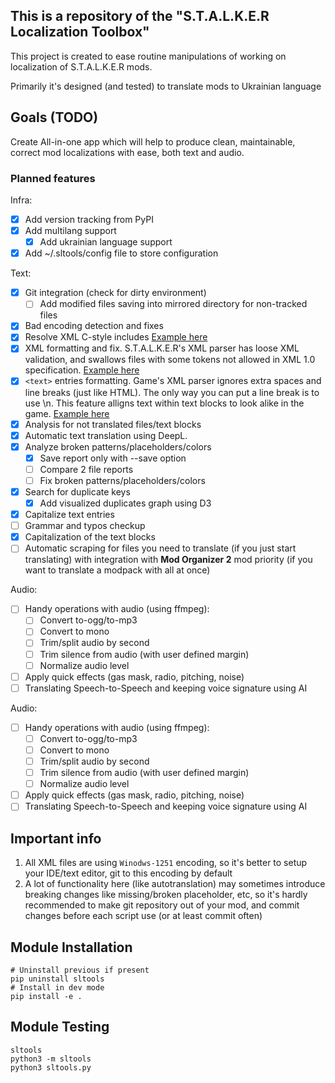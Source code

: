 ## This is a repository of the "S.T.A.L.K.E.R Localization Toolbox"
This project is created to ease routine manipulations of working on localization
of S.T.A.L.K.E.R mods.

Primarily it's designed (and tested) to translate mods to Ukrainian language

## Goals (TODO)
Create All-in-one app which will help to produce clean, maintainable, correct
mod localizations with ease, both text and audio.

### Planned features
Infra:
- [x] Add version tracking from PyPI
- [x] Add multilang support
  - [x] Add ukrainian language support
- [x] Add ~/.sltools/config file to store configuration

Text:
- [x] Git integration (check for dirty environment)
  - [ ] Add modified files saving into mirrored directory for non-tracked files
- [x] Bad encoding detection and fixes
- [x] Resolve XML C-style includes [Example here](https://github.com/HalavicH/stalker-localization-toolbox/blob/develop/examples/c-style-xml-includes.md)
- [x] XML formatting and fix. S.T.A.L.K.E.R's XML parser has loose XML validation,
    and swallows files with some tokens not allowed in XML 1.0 specification.
    [Example here](https://github.com/HalavicH/stalker-localization-toolbox/blob/develop/examples/non-standard-xml-fix.md)
- [x] `<text>` entries formatting. Game's XML parser ignores extra spaces and line
    breaks (just like HTML). The only way you can put a line break is to use \n.
    This feature alligns text within text blocks to look alike in the game.
    [Example here](https://github.com/HalavicH/stalker-localization-toolbox/blob/develop/examples/text-entry-formatting.md)
- [x] Analysis for not translated files/text blocks
- [x] Automatic text translation using DeepL.
- [x] Analyze broken patterns/placeholders/colors
  - [x] Save report only with --save option
  - [ ] Compare 2 file reports
  - [ ] Fix broken patterns/placeholders/colors
- [x] Search for duplicate keys
  - [x] Add visualized duplicates graph using D3
- [x] Capitalize text entries
- [ ] Grammar and typos checkup
- [x] Capitalization of the text blocks
- [ ] Automatic scraping for files you need to translate (if you just start translating) with
    integration with **Mod Organizer 2** mod priority (if you want to translate
    a modpack with all at once)

Audio:
- [ ] Handy operations with audio (using ffmpeg):
    - [ ] Convert to-ogg/to-mp3
    - [ ] Convert to mono
    - [ ] Trim/split audio by second
    - [ ] Trim silence from audio (with user defined margin)
    - [ ] Normalize audio level
- [ ] Apply quick effects (gas mask, radio, pitching, noise)
- [ ] Translating Speech-to-Speech and keeping voice signature using AI   

Audio:
- [ ] Handy operations with audio (using ffmpeg):
    - [ ] Convert to-ogg/to-mp3
    - [ ] Convert to mono
    - [ ] Trim/split audio by second
    - [ ] Trim silence from audio (with user defined margin)
    - [ ] Normalize audio level
- [ ] Apply quick effects (gas mask, radio, pitching, noise)
- [ ] Translating Speech-to-Speech and keeping voice signature using AI   

## Important info
1. All XML files are using `Winodws-1251` encoding, so it's better to setup your
IDE/text editor, git to this encoding by default 
2. A lot of functionality here (like autotranslation) may sometimes introduce
breaking changes like missing/broken placeholder, etc, so it's hardly
recommended to make git repository out of your mod, and commit changes before
each script use (or at least commit often)

## Module Installation
```shell
# Uninstall previous if present
pip uninstall sltools
# Install in dev mode
pip install -e .
```
## Module Testing
```shell
sltools
python3 -m sltools
python3 sltools.py
```